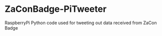 ZaConBadge-PiTweeter
====================

RaspberryPi Python code used for tweeting out data received from ZaCon Badge
